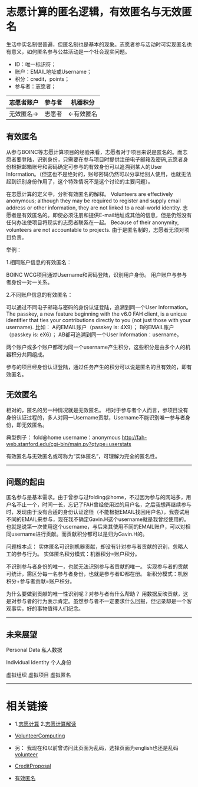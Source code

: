 志愿计算的匿名逻辑，有效匿名与无效匿名
======

生活中实名制很普遍，但匿名制也是基本的现象。志愿者参与活动时可实现匿名也有意义，如何匿名参与公益活动是一个社会现实问题。

* ID：唯一标识符；
* 账户：EMAIL地址或Username；
* 积分：credit，points；
* 参与者：志愿者；


|志愿者账户|参与者|机器积分|
|---|---|---------|
|无效匿名->|志愿者|<-有效匿名|

有效匿名
------
从参与BOINC等志愿计算项目的经验来看，志愿者对于项目来说是匿名的。而志愿者要登陆，识别身份，只需要在参与项目时提供注册电子邮箱及密码,志愿者身份根据邮箱账号和密码确定可参与的有效身份可以追溯到某人的User Information。（但这也不是绝对的，账号密码仍然可以分享给别人使用，也就无法起到识别身份作用了，这个特殊情况不是这个讨论的主要问题）。

在志愿计算的定义中，分析有效匿名的解释。
Volunteers are effectively anonymous; although they may be required to register and supply email address or other information, they are not linked to a real-world identity.
志愿者是有效匿名的。即使必须注册和提供E-mail地址或其他的信息，但是仍然没有任何办法使项目将现实的志愿者联系在一起。
Because of their anonymity, volunteers are not accountable to projects.
由于是匿名制的，志愿者无须对项目负责。

举例：

1.相同账户信息的有效匿名：

BOINC WCG项目通过Username和密码登陆，识别用户身份。
用户账户与参与者身份一对一关系。

2.不同账户信息的有效匿名：

可以通过不同电子邮箱与密码的身份认证登陆，追溯到同一个User Information。
The passkey, a new feature beginning with the v6.0 FAH client, is a unique identifier that ties your contributions directly to you (not just those with your username). 
比如：
A的EMAIL账户（passkey is: 4X9）；
B的EMAIL账户（passkey is: eX6）；
AB都可追溯到同一个User Information：username。

两个账户或多个账户都可为同一个username产生积分，这些积分是由多个人的机器积分共同组成。

参与的项目经身份认证登陆，通过任务产生的积分可以说是匿名的且有效的，即有效匿名。

无效匿名
------
相对的，匿名的另一种情况就是无效匿名。
相对于参与者个人而言，参项目没有身份认证过程的，多人对同一Username贡献，Username不能识别唯一参与者身份，即无效匿名。

典型例子：
fold@home username：anonymous
http://fah-web.stanford.edu/cgi-bin/main.py?qtype=userstats

有效匿名与无效匿名或可称为“实体匿名”，可理解为完全的匿名性。

---

问题的起由
------
匿名参与是基本需求。由于曾参与过folding@home，不过因为参与的网站多，用户名不止一个，时间一长，忘记了FAH曾经使用过的用户名，之后我想再继续参与时，发现由于没有合适的身份认证途径（不能根据EMAIL找回用户名），我尝试用不同的EMAIL来参与，现在我不确定Gavin.H这个username就是我曾经使用的。
也就是说第一次使用这个username，与后来其使用不同的EMAIL账户，可以对相同username进行贡献。而贡献积分都可以是归为Gavin.H的。

问题根本点：
实体匿名可识别机器贡献，却没有针对参与者贡献的识别，忽略人工的参与行为。
实体匿名积分模式：机器积分=账户积分。

不识别参与者身份的唯一，也就无法识别参与者贡献的唯一。
实现参与者的贡献可统计，需区分每一名参与者身份，也就是参与者ID都在册。
新积分模式：机器积分+参与者贡献=账户积分。

为什么要做到贡献的唯一性识别呢？对参与者有什么帮助？
用数据反映贡献，这是对参与者的行为表示肯定。虽然参与者不一定要求什么回报，但记录却是一个客观事实，好的事物值得人们纪念。

---

未来展望
------
Personal Data
私人数据 

Individual Identity
个人身份

虚拟组织 虚拟项目 虚拟匿名

---

相关链接
======
* 1.[志愿计算](http://www.equn.com/wiki/志愿计算) 2.[志愿计算解读](https://gitcafe.com/volunteerAThome/volunteerAThome/blob/Develop/项目目录/社会资源/EQUN/志愿者+/EQUN翻译/术语词典/志愿计算.md)

* [VolunteerComputing](http://boinc.berkeley.edu/trac/wiki/VolunteerComputing)

* 另：
我现在和以前曾访问此页面为乱码，选择页面为english也还是乱码
[volunteer](http://boinc.berkeley.edu/volunteer.php)

* [CreditProposal](http://boinc.berkeley.edu/trac/wiki/CreditProposal)

* [有效匿名](https://gitcafe.com/volunteerAThome/volunteerAThome/blob/Develop/项目目录/社会资源/EQUN/志愿者+/EQUN翻译/术语词典/有效匿名.md)